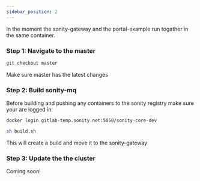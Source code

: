 ```yaml
---
sidebar_position: 2
---
```


In the moment the sonity-gateway and the portal-example run togather in the same container.


### Step 1: Navigate to the master

```sh
git checkout master
```


Make sure master has the latest changes


### Step 2: Build sonity-mq


Before building and pushing any containers to the sonity registry make sure your are logged in:

```sh
docker login gitlab-temp.sonity.net:5050/sonity-core-dev
```


```sh
sh build.sh
```

This will create a build and move it to the sonity-gateway



### Step 3: Update the the cluster

<!---
TODO: Document this
-->

Coming soon!
